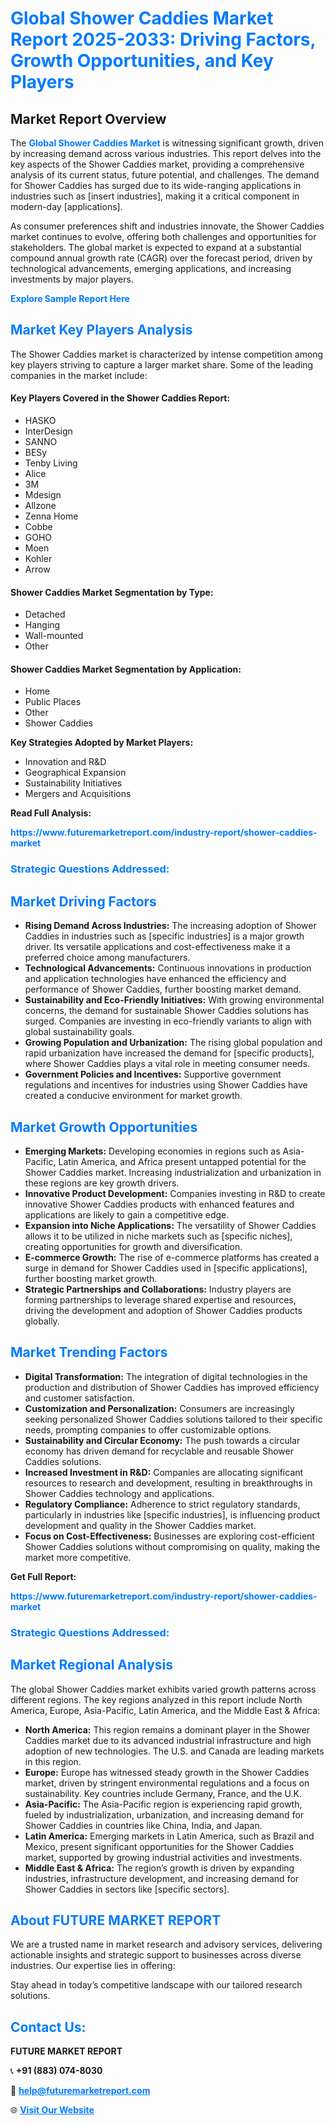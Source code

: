 <h1 style="color: #007BFF;">Global Shower Caddies Market Report 2025-2033: Driving Factors, Growth Opportunities, and Key Players</h1>

<section id="overview">
<h2>Market Report Overview</h2>
<p>The <a href="https://www.futuremarketreport.com/industry-report/shower-caddies-market" style="color: #007BFF; text-decoration: none;"><strong>Global Shower Caddies Market</strong></a> is witnessing significant growth, driven by increasing demand across various industries. This report delves into the key aspects of the Shower Caddies market, providing a comprehensive analysis of its current status, future potential, and challenges. The demand for Shower Caddies has surged due to its wide-ranging applications in industries such as [insert industries], making it a critical component in modern-day [applications].</p>
<p>As consumer preferences shift and industries innovate, the Shower Caddies market continues to evolve, offering both challenges and opportunities for stakeholders. The global market is expected to expand at a substantial compound annual growth rate (CAGR) over the forecast period, driven by technological advancements, emerging applications, and increasing investments by major players.</p>
</section>

<section id="overview">
<p><a href="https://www.futuremarketreport.com/request-sample/reportId=112039" style="color: #007BFF; text-decoration: none;"><strong>Explore Sample Report Here</strong></a></p>
</section>

<section id="key-players">
<h2 style="color: #007BFF;">Market Key Players Analysis</h2>
<p>The Shower Caddies market is characterized by intense competition among key players striving to capture a larger market share. Some of the leading companies in the market include:</p>
<h4>Key Players Covered in the Shower Caddies Report:</h4>
<ul><li>HASKO</li><li>InterDesign</li><li>SANNO</li><li>BESy</li><li>Tenby Living</li><li>Alice</li><li>3M</li><li>Mdesign</li><li>Allzone</li><li>Zenna Home</li><li>Cobbe</li><li>GOHO</li><li>Moen</li><li>Kohler</li><li>Arrow</li></ul>
<h4>Shower Caddies Market Segmentation by Type:</h4>
<ul><li>Detached</li><li>Hanging</li><li>Wall-mounted</li><li>Other</li></ul>

<h4>Shower Caddies Market Segmentation by Application:</h4>
<ul><li>Home</li><li>Public Places</li><li>Other</li><li>Shower Caddies</li></ul>
<p><strong>Key Strategies Adopted by Market Players:</strong></p>
<ul>
<li>Innovation and R&D</li>
<li>Geographical Expansion</li>
<li>Sustainability Initiatives</li>
<li>Mergers and Acquisitions</li>
</ul>
</section>

<section>
<p><strong>Read Full Analysis: </strong></p><a href="https://www.futuremarketreport.com/industry-report/shower-caddies-market" style="color: #007BFF; text-decoration: none;"><strong>https://www.futuremarketreport.com/industry-report/shower-caddies-market</strong></a>
<h3 style="color: #007BFF;">Strategic Questions Addressed:</h3>
</section>

<section id="driving-factors">
<h2 style="color: #007BFF;">Market Driving Factors</h2>
<ul>
<li><strong>Rising Demand Across Industries:</strong> The increasing adoption of Shower Caddies in industries such as [specific industries] is a major growth driver. Its versatile applications and cost-effectiveness make it a preferred choice among manufacturers.</li>
<li><strong>Technological Advancements:</strong> Continuous innovations in production and application technologies have enhanced the efficiency and performance of Shower Caddies, further boosting market demand.</li>
<li><strong>Sustainability and Eco-Friendly Initiatives:</strong> With growing environmental concerns, the demand for sustainable Shower Caddies solutions has surged. Companies are investing in eco-friendly variants to align with global sustainability goals.</li>
<li><strong>Growing Population and Urbanization:</strong> The rising global population and rapid urbanization have increased the demand for [specific products], where Shower Caddies plays a vital role in meeting consumer needs.</li>
<li><strong>Government Policies and Incentives:</strong> Supportive government regulations and incentives for industries using Shower Caddies have created a conducive environment for market growth.</li>
</ul>
</section>

<section id="growth-opportunities">
<h2 style="color: #007BFF;">Market Growth Opportunities</h2>
<ul>
<li><strong>Emerging Markets:</strong> Developing economies in regions such as Asia-Pacific, Latin America, and Africa present untapped potential for the Shower Caddies market. Increasing industrialization and urbanization in these regions are key growth drivers.</li>
<li><strong>Innovative Product Development:</strong> Companies investing in R&D to create innovative Shower Caddies products with enhanced features and applications are likely to gain a competitive edge.</li>
<li><strong>Expansion into Niche Applications:</strong> The versatility of Shower Caddies allows it to be utilized in niche markets such as [specific niches], creating opportunities for growth and diversification.</li>
<li><strong>E-commerce Growth:</strong> The rise of e-commerce platforms has created a surge in demand for Shower Caddies used in [specific applications], further boosting market growth.</li>
<li><strong>Strategic Partnerships and Collaborations:</strong> Industry players are forming partnerships to leverage shared expertise and resources, driving the development and adoption of Shower Caddies products globally.</li>
</ul>
</section>

<section id="trending-factors">
<h2 style="color: #007BFF;">Market Trending Factors</h2>
<ul>
<li><strong>Digital Transformation:</strong> The integration of digital technologies in the production and distribution of Shower Caddies has improved efficiency and customer satisfaction.</li>
<li><strong>Customization and Personalization:</strong> Consumers are increasingly seeking personalized Shower Caddies solutions tailored to their specific needs, prompting companies to offer customizable options.</li>
<li><strong>Sustainability and Circular Economy:</strong> The push towards a circular economy has driven demand for recyclable and reusable Shower Caddies solutions.</li>
<li><strong>Increased Investment in R&D:</strong> Companies are allocating significant resources to research and development, resulting in breakthroughs in Shower Caddies technology and applications.</li>
<li><strong>Regulatory Compliance:</strong> Adherence to strict regulatory standards, particularly in industries like [specific industries], is influencing product development and quality in the Shower Caddies market.</li>
<li><strong>Focus on Cost-Effectiveness:</strong> Businesses are exploring cost-efficient Shower Caddies solutions without compromising on quality, making the market more competitive.</li>
</ul>
</section>

<section>
<p><strong>Get Full Report: </strong></p><a href="https://www.futuremarketreport.com/industry-report/shower-caddies-market" style="color: #007BFF; text-decoration: none;"><strong>https://www.futuremarketreport.com/industry-report/shower-caddies-market</strong></a>
<h3 style="color: #007BFF;">Strategic Questions Addressed:</h3>
</section>


<section id="regional-analysis">
<h2 style="color: #007BFF;">Market Regional Analysis</h2>
<p>The global Shower Caddies market exhibits varied growth patterns across different regions. The key regions analyzed in this report include North America, Europe, Asia-Pacific, Latin America, and the Middle East & Africa:</p>
<ul>
<li><strong>North America:</strong> This region remains a dominant player in the Shower Caddies market due to its advanced industrial infrastructure and high adoption of new technologies. The U.S. and Canada are leading markets in this region.</li>
<li><strong>Europe:</strong> Europe has witnessed steady growth in the Shower Caddies market, driven by stringent environmental regulations and a focus on sustainability. Key countries include Germany, France, and the U.K.</li>
<li><strong>Asia-Pacific:</strong> The Asia-Pacific region is experiencing rapid growth, fueled by industrialization, urbanization, and increasing demand for Shower Caddies in countries like China, India, and Japan.</li>
<li><strong>Latin America:</strong> Emerging markets in Latin America, such as Brazil and Mexico, present significant opportunities for the Shower Caddies market, supported by growing industrial activities and investments.</li>
<li><strong>Middle East & Africa:</strong> The region’s growth is driven by expanding industries, infrastructure development, and increasing demand for Shower Caddies in sectors like [specific sectors].</li>
</ul>
</section>

<footer>
<h2 style="color: #007BFF;">About FUTURE MARKET REPORT</h2>
<p>We are a trusted name in market research and advisory services, delivering actionable insights and strategic support to businesses across diverse industries. Our expertise lies in offering:</p>

<p>Stay ahead in today’s competitive landscape with our tailored research solutions.</p>

<h2 style="color: #007BFF;">Contact Us:</h2>
<p><strong>FUTURE MARKET REPORT</strong></p>
<p>📞 <strong>+91 (883) 074-8030</strong></p>
<p>📧 <strong><a href="mailto:help@futuremarketreport.com" style="color: #007BFF;">help@futuremarketreport.com</a></strong></p>
<p>🌐 <strong><a href="https://www.futuremarketreport.com/" style="color: #007BFF;">Visit Our Website</a></strong></p>
</footer>